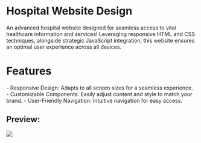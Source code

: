 # Hospital Website Design



<p> An advanced hospital website designed for seamless access to vital healthcare information and services! Leveraging responsive HTML and CSS techniques, alongside strategic JavaScript integration, this website ensures an optimal user experience across all devices.</p>

<h1>Features</h1>

<p>
- Responsive Design: Adapts to all screen sizes for a seamless experience.
- Customizable Components: Easily adjust content and style to match your brand.
- User-Friendly Navigation: Intuitive navigation for easy access.
</p>

<h2> Preview: </h2>

![](screenshot.gif)

